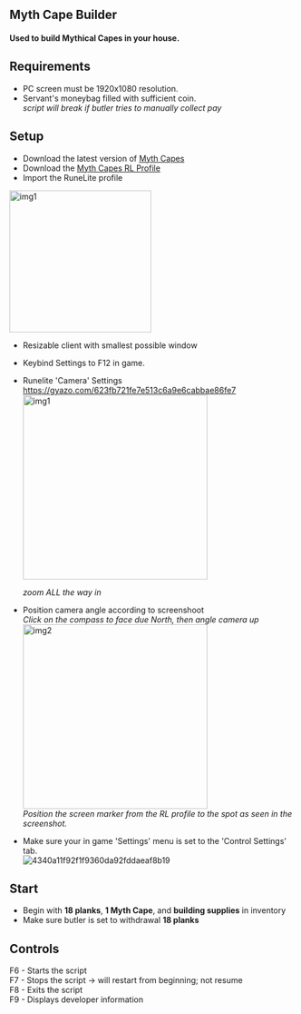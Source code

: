 ## Myth Cape Builder
#### Used to build Mythical Capes in your house.


## Requirements
- PC screen must be 1920x1080 resolution.  
- Servant's moneybag filled with sufficient coin.  
   *script will break if butler tries to manually collect pay*

## Setup
- Download the latest version of [Myth Capes](https://github.com/DragzDA69/Dragz-AHK/raw/main/Myth%20Capes/Myth%20Capes%201.2.exe)
- Download the [Myth Capes RL Profile](https://drive.google.com/file/d/12GR5HG__jqqPUa61tMe5_HsXNjWwWd2u/view?usp=sharing)
- Import the RuneLite profile
<img src="https://github.com/DragzDA69/OSRS_AHK_Scripts/assets/92201744/229a1fcc-82cc-4162-a6e0-a610c8a94d17" alt="img1" width="250"/>

- Resizable client with smallest possible window
- Keybind Settings to F12 in game.
- Runelite 'Camera' Settings  
  https://gyazo.com/623fb721fe7e513c6a9e6cabbae86fe7  
  <img src="https://github.com/DragzDA69/OSRS_AHK_Scripts/assets/92201744/02017bc6-cf93-4816-a78d-bfdcf31770d3" alt="img1" height="325"/>

  *zoom ALL the way in*
- Position camera angle according to screenshoot  
  *Click on the compass to face due North, then angle camera up*  
  <img src="https://github.com/DragzDA69/OSRS_AHK_Scripts/assets/92201744/31be4d45-8a89-47da-b2e3-7278151419b5" alt="img2" width="325"/>  
  *Position the screen marker from the RL profile to the spot as seen in the screenshot.*   
- Make sure your in game 'Settings' menu is set to the 'Control Settings' tab.  
![4340a11f92f1f9360da92fddaeaf8b19](https://user-images.githubusercontent.com/92201744/211170485-a120d788-412a-489e-91ef-e94b684e2519.png)


## Start
- Begin with **18 planks**, **1 Myth Cape**, and **building supplies** in inventory  
- Make sure butler is set to withdrawal **18 planks**

## Controls
F6 - Starts the script  
F7 - Stops the script -> will restart from beginning; not resume  
F8 - Exits the script  
F9 - Displays developer information  
